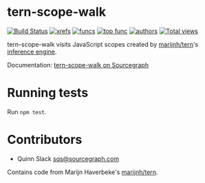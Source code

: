 tern-scope-walk
============

[![Build Status](https://travis-ci.org/sourcegraph/tern-scope-walk.png?branch=master)](https://travis-ci.org/sourcegraph/tern-scope-walk)
[![xrefs](https://sourcegraph.com/api/repos/github.com/sourcegraph/tern-scope-walk/badges/xrefs.png)](https://sourcegraph.com/github.com/sourcegraph/tern-scope-walk)
[![funcs](https://sourcegraph.com/api/repos/github.com/sourcegraph/tern-scope-walk/badges/funcs.png)](https://sourcegraph.com/github.com/sourcegraph/tern-scope-walk)
[![top func](https://sourcegraph.com/api/repos/github.com/sourcegraph/tern-scope-walk/badges/top-func.png)](https://sourcegraph.com/github.com/sourcegraph/tern-scope-walk)
[![authors](https://sourcegraph.com/api/repos/github.com/sourcegraph/tern-scope-walk/badges/authors.png)](https://sourcegraph.com/github.com/sourcegraph/tern-scope-walk)
[![Total views](https://sourcegraph.com/api/repos/github.com/sourcegraph/tern-scope-walk/counters/views.png)](https://sourcegraph.com/github.com/sourcegraph/tern-scope-walk)

tern-scope-walk visits JavaScript scopes created by
[marijnh/tern](https://github.com/marijnh/tern)'s [inference
engine](http://ternjs.net/doc/manual.html#infer).

Documentation: [tern-scope-walk on Sourcegraph](https://sourcegraph.com/github.com/sourcegraph/tern-scope-walk)


Running tests
=============

Run `npm test`.


Contributors
============

* Quinn Slack <sqs@sourcegraph.com>

Contains code from Marijn Haverbeke's [marijnh/tern](https://github.com/marijnh/tern).
